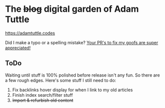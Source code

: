 # The ~~blog~~ digital garden of Adam Tuttle

https://adamtuttle.codes

Did I make a typo or a spelling mistake? [Your PR's to fix my goofs are super appreciated!](https://github.com/atuttle/blog/blob/main/CONTRIBUTING.md)

## ToDo

Waiting until stuff is 100% polished before release isn't any fun. So there are a few rough edges. Here's some stuff I still need to do:

1. Fix backlinks hover display for when I link to my old articles
2. Finish index search/filter stuff
3. ~~Import & refurbish old content~~
